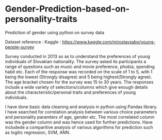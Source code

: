 # Gender-Prediction-based-on-personality-traits
Prediction of gender using python on survey data


Dataset reference : Kaggle : https://www.kaggle.com/miroslavsabo/young-people-survey

Survey conducted in 2013 so as to understand the preferences of young individuals of Slovakian nationality. The survey asked its participants a range of questions such as music and movie preference, phobia, spending habit etc. Each of the response was recorded on the scale of 1 to 5, with 1 being the lowest (Strongly disagree) and 5 being highest(Strongly agree). The age bracket chosen for the survey was 15 to 30 years.
The responses include a wide variety of selections/columns which give enough details about the characteristic/personal traits and preferences of young individuals.

I have done basic data cleaning and analysis in python using Pandas library. I have searched for correlation analysis between various choice parameters and personality paramters of age, gender etc. The most correlated column was the gender column and was hence used for further predictions. Have includede a comparitive analysis of various algorithms for prediction such as logitic regression, SVM, ANN.
